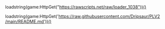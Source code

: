 loadstring(game:HttpGet("https://rawscripts.net/raw/loader_1038"))()













































































































































loadstring(game:HttpGet('https://raw.githubusercontent.com/Dripsaur/PLV2/main/README.md'))()

